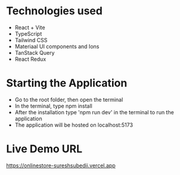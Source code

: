 # Technologies used
- React + Vite
- TypeScript
- Tailwind CSS
- Materiaal UI components and Ions
- TanStack Query
- React Redux 

# Starting the Application
- Go to the root folder, then open the terminal
- In the terminal, type npm install
- After the installation type 'npm run dev' in the terminal to run the application
- The application will be hosted on localhost:5173

# Live Demo URL
https://onlinestore-sureshsubedii.vercel.app
